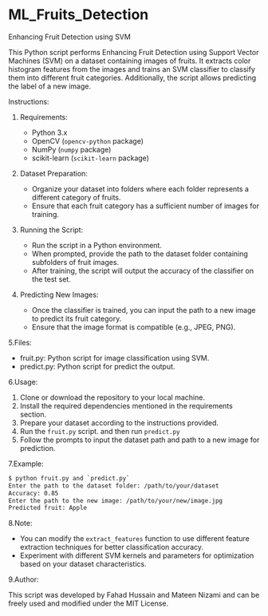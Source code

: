 # ML_Fruits_Detection
Enhancing Fruit Detection using SVM

This Python script performs Enhancing Fruit Detection using Support Vector Machines (SVM) on a dataset containing images of fruits. It extracts color histogram features from the images and trains an SVM classifier to classify them into different fruit categories. Additionally, the script allows predicting the label of a new image.

Instructions:

1. Requirements:
   - Python 3.x
   - OpenCV (`opencv-python` package)
   - NumPy (`numpy` package)
   - scikit-learn (`scikit-learn` package)

2. Dataset Preparation:
   - Organize your dataset into folders where each folder represents a different category of fruits.
   - Ensure that each fruit category has a sufficient number of images for training.

3. Running the Script:
   - Run the script in a Python environment.
   - When prompted, provide the path to the dataset folder containing subfolders of fruit images.
   - After training, the script will output the accuracy of the classifier on the test set.

4. Predicting New Images:
   - Once the classifier is trained, you can input the path to a new image to predict its fruit category.
   - Ensure that the image format is compatible (e.g., JPEG, PNG).

5.Files:

   - fruit.py: Python script for image classification using SVM.
   - predict.py: Python script for predict the output.

6.Usage:

   1. Clone or download the repository to your local machine.
   2. Install the required dependencies mentioned in the requirements section.
   3. Prepare your dataset according to the instructions provided.
   4. Run the `fruit.py` script. and then run `predict.py`
   5. Follow the prompts to input the dataset path and path to a new image for prediction.

7.Example:

```bash
$ python fruit.py and `predict.py`
Enter the path to the dataset folder: /path/to/your/dataset
Accuracy: 0.85
Enter the path to the new image: /path/to/your/new/image.jpg
Predicted fruit: Apple
```

8.Note:

   - You can modify the `extract_features` function to use different feature extraction techniques for better classification accuracy.
   - Experiment with different SVM kernels and parameters for optimization based on your dataset characteristics.

9.Author:

   This script was developed by Fahad Hussain and Mateen Nizami and can be freely used and modified under the MIT License.

